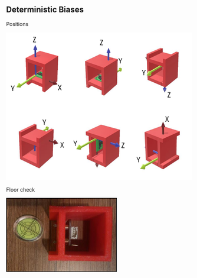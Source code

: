 ## Deterministic Biases

Positions

<img src="6_position.png" width="600" height="400" />

Floor check

<img src="6_position_2.png" width="300" height="200" />
